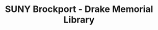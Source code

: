 ---
layout: repo
title: "SUNY Brockport - Drake Memorial Library"
id: 18903
permalink: repos/18903/
---